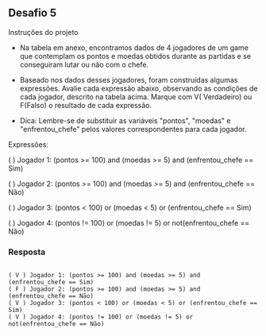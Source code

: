 ## Desafio 5

Instruções do projeto
- Na tabela em anexo, encontramos dados de 4 jogadores de um game que contemplam os pontos e moedas obtidos durante as partidas e se conseguiram lutar ou não com o chefe.

- Baseado nos dados desses jogadores, foram construídas algumas expressões. Avalie cada expressão abaixo, observando as condições de cada jogador, descrito na tabela acima. Marque com V( Verdadeiro) ou F(Falso) o resultado de cada expressão.

- Dica: Lembre-se de substituir as variáveis "pontos", "moedas" e "enfrentou_chefe" pelos valores correspondentes para cada jogador.

Expressões:

(  ) Jogador 1: (pontos >= 100) and (moedas >= 5) and (enfrentou_chefe == Sim)

(  ) Jogador 2: (pontos >= 100) and (moedas >= 5) and (enfrentou_chefe == Não)

(  ) Jogador 3: (pontos < 100) or (moedas < 5) or (enfrentou_chefe == Sim)

(  ) Jogador 4: (pontos != 100) or (moedas != 5) or not(enfrentou_chefe == Não)


### Resposta

````

( V ) Jogador 1: (pontos >= 100) and (moedas >= 5) and (enfrentou_chefe == Sim)
( F ) Jogador 2: (pontos >= 100) and (moedas >= 5) and (enfrentou_chefe == Não)
( V ) Jogador 3: (pontos < 100) or (moedas < 5) or (enfrentou_chefe == Sim)
( V ) Jogador 4: (pontos != 100) or (moedas != 5) or not(enfrentou_chefe == Não)

````
